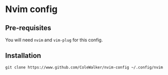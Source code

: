 # Nvim config

## Pre-requisites

You will need `nvim` and `vim-plug` for this config.

## Installation

```
git clone https://www.github.com/ColeWalker/nvim-config ~/.config/nvim
```


